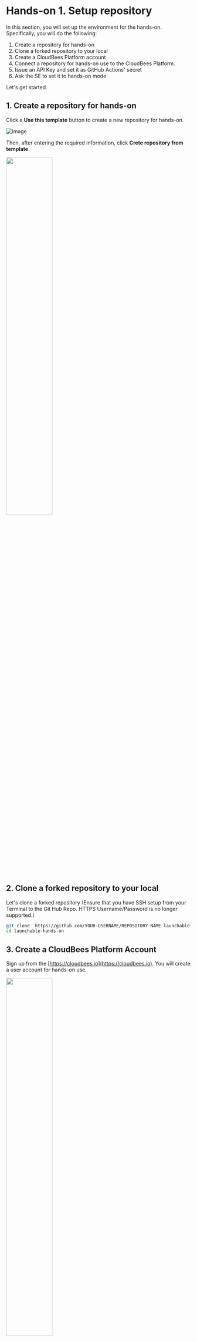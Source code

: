 # Hands-on 1. Setup repository

In this section, you will set up the environment for the hands-on. Specifically, you will do the following:

1. Create a repository for hands-on
1. Clone a forked repository to your local
1. Create a CloudBees Platform account
1. Connect a repository for hands-on use to the CloudBees Platform.
1. Issue an API Key and set it as GitHub Actions' secret
1. Ask the SE to set it to hands-on mode

Let's get started.

## 1. Create a repository for hands-on

Click a **Use this template** button to create a new repository for hands-on.

![image](https://user-images.githubusercontent.com/536667/191435068-cd3aebfe-fc23-4c30-a4a5-32b270dcc697.png)

Then, after entering the required information, click **Crete repository from template**.

<img src="https://user-images.githubusercontent.com/536667/191436235-e1347cf9-dcb2-41e8-89b6-df3bf2accf5d.png" width="50%">


## 2. Clone a forked repository to your local

Let's clone a forked repository
(Ensure that you have SSH setup from your Terminal to the Git Hub Repo. HTTPS Username/Password is no longer supported.)

```sh
git clone  https://github.com/YOUR-USERNAME/REPOSITORY-NAME launchable-hands-on
cd launchable-hands-on
```

## 3. Create a CloudBees Platform Account

Sign up from the [https://cloudbees.io](https://cloudbees.io). You will create a user account for hands-on use.


<img src="https://github.com/user-attachments/assets/835b3bd9-84de-451c-a913-1cbb058bfcab" width="50%">

<br>


<img src="https://github.com/user-attachments/assets/ed023338-9124-40ca-bd07-fc1bd351c6c8" width="50%">

<br>

You will receive an email to verify account like the below:

<img src="https://github.com/user-attachments/assets/0d60e2fe-c689-49f6-9028-f724daaebbea" width="50%">

<br>

After verifying your account, you can skip the tour.

<img src="https://github.com/user-attachments/assets/7c40d6d6-a13c-4d9f-80ae-54f84228642f" with="50%">

## 4. Connect a repository for hands-on use to the CloudBees platform.

Once your account has been created, let’s connect the GitHub repository for hands-on use to the CloudBees Platform component.

<img src="https://github.com/user-attachments/assets/46fa0d20-cb43-4c73-9562-46b7bc79869b" width="50%">

Click the **Components** button from the side menu.

<img src="https://github.com/user-attachments/assets/ebaee3ba-825a-40fe-9328-ec3d767278d9" width="50%">

Next, click the **Connect your repositories** button.

<img src="https://github.com/user-attachments/assets/6192712e-9af7-489a-afc4-539d6493435e" width="50%">

Then, connect the repository that you created for the hands-on use.

<img src="https://github.com/user-attachments/assets/761350b1-a1d3-4d24-a788-7218cdc77ccb" width="50%">

<br>

<img src="https://github.com/user-attachments/assets/545c0a42-e4f6-4d52-8405-f9e227da9862" width="50%">

Finally, click the **Launchable** menu.

## 5. Issue an API Key and set.

After connecting the repository, issue an API key. You can also issue an API key from the Settings page.

<img src="https://github.com/user-attachments/assets/1f17be96-acf9-4825-8f9f-06790a14dc1c" width="50%">

<br>

Click the **Create a new API key**

<img src="https://user-images.githubusercontent.com/536667/191438711-b15eb234-e3d5-4ba2-b2fb-11d0ebd92d18.png" width="50%">

Click **Copy** key and copy API key.

<img src="https://github.com/user-attachments/assets/5025328b-fc20-4eb1-b7f2-346aab60e013" width="50%">

Once you create an API key, open the settings page of GitHub repository that created in step 1 and set the API key as a repository secret `LAUNCHABLE_TOKEN` under **Secrets and variables > Actions**.

![Screenshot from 2025-05-27 08-53-29](https://github.com/user-attachments/assets/956bbc03-599c-4551-8348-51497d0750d6)

![Screenshot from 2025-05-27 09-01-30](https://github.com/user-attachments/assets/924881cf-c69a-464e-97da-92ba4e43cb0d)

## 6. Ask the SE to set it to hands-on mode.

Set these workspaces to the special "hands on lab" mode from [the backoffice app](https://launchableinc.retool.com/apps/35915976-8697-11ef-88ca-d3dd93c47314/admin%20operation/issue%20triage%20%26%20PTS%20activation)

> [!NOTE]
> This can be only done by people who has special access.


___

Next: [Hands-on 2](HANDSON2.md)
